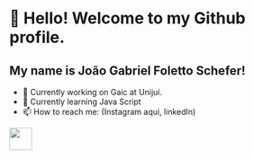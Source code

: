 # 👋 Hello! Welcome to my Github profile.
## My name is João Gabriel Foletto Schefer!

- 🔭 Currently working on Gaic at Unijuí.
- 🌱 Currently learning Java Script
- 📫 How to reach me:
  (Instagram aqui, linkedIn)

<img loading="lazy" src="https://cdn.jsdelivr.net/gh/devicons/devicon/icons/git/git-original.svg" width="40" height="40"/>
